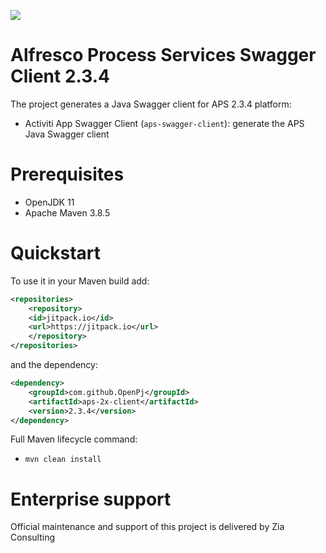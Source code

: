 [![](https://jitpack.io/v/OpenPj/aps-2x-client.svg)](https://jitpack.io/#OpenPj/aps-2x-client)

# Alfresco Process Services Swagger Client 2.3.4

The project generates a Java Swagger client for APS 2.3.4 platform:

 * Activiti App Swagger Client (`aps-swagger-client`): generate the APS Java Swagger client

# Prerequisites
 * OpenJDK 11
 * Apache Maven 3.8.5

# Quickstart

To use it in your Maven build add:

```xml
<repositories>
	<repository>
	<id>jitpack.io</id>
	<url>https://jitpack.io</url>
	</repository>
</repositories>
```

and the dependency:

```xml
<dependency>
	<groupId>com.github.OpenPj</groupId>
	<artifactId>aps-2x-client</artifactId>
	<version>2.3.4</version>
</dependency>
```

Full Maven lifecycle command:

 * `mvn clean install`

# Enterprise support
Official maintenance and support of this project is delivered by Zia Consulting
